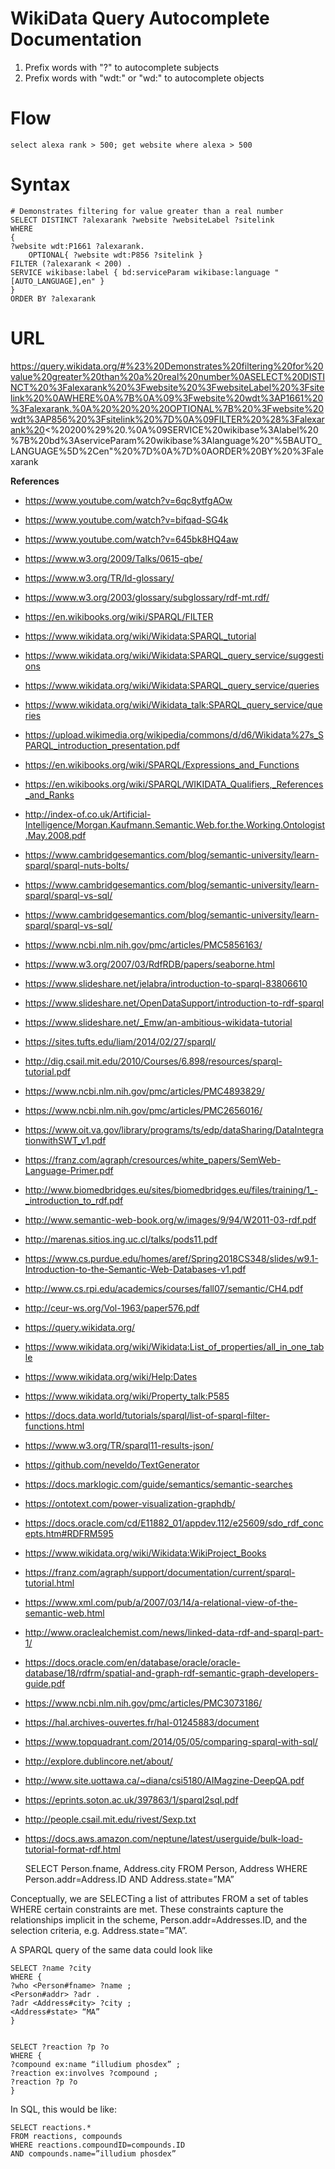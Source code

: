 # WikiData Query Autocomplete Documentation
1. Prefix words with "?" to autocomplete subjects
2. Prefix words with "wdt:" or "wd:" to autocomplete objects

# Flow

    select alexa rank > 500; get website where alexa > 500

# Syntax

    # Demonstrates filtering for value greater than a real number
    SELECT DISTINCT ?alexarank ?website ?websiteLabel ?sitelink 
    WHERE
    {
	?website wdt:P1661 ?alexarank.
        OPTIONAL{ ?website wdt:P856 ?sitelink }
	FILTER (?alexarank < 200) .
	SERVICE wikibase:label { bd:serviceParam wikibase:language "[AUTO_LANGUAGE],en" }
    }
    ORDER BY ?alexarank
# URL
https://query.wikidata.org/#%23%20Demonstrates%20filtering%20for%20value%20greater%20than%20a%20real%20number%0ASELECT%20DISTINCT%20%3Falexarank%20%3Fwebsite%20%3FwebsiteLabel%20%3Fsitelink%20%0AWHERE%0A%7B%0A%09%3Fwebsite%20wdt%3AP1661%20%3Falexarank.%0A%20%20%20%20OPTIONAL%7B%20%3Fwebsite%20wdt%3AP856%20%3Fsitelink%20%7D%0A%09FILTER%20%28%3Falexarank%20<%20200%29%20.%0A%09SERVICE%20wikibase%3Alabel%20%7B%20bd%3AserviceParam%20wikibase%3Alanguage%20"%5BAUTO_LANGUAGE%5D%2Cen"%20%7D%0A%7D%0AORDER%20BY%20%3Falexarank

**References**
* https://www.youtube.com/watch?v=6qc8ytfgAOw
* https://www.youtube.com/watch?v=bifqad-SG4k
* https://www.youtube.com/watch?v=645bk8HQ4aw
* https://www.w3.org/2009/Talks/0615-qbe/
* https://www.w3.org/TR/ld-glossary/
* https://www.w3.org/2003/glossary/subglossary/rdf-mt.rdf/
* https://en.wikibooks.org/wiki/SPARQL/FILTER
* https://www.wikidata.org/wiki/Wikidata:SPARQL_tutorial
* https://www.wikidata.org/wiki/Wikidata:SPARQL_query_service/suggestions
* https://www.wikidata.org/wiki/Wikidata:SPARQL_query_service/queries
* https://www.wikidata.org/wiki/Wikidata_talk:SPARQL_query_service/queries
* https://upload.wikimedia.org/wikipedia/commons/d/d6/Wikidata%27s_SPARQL_introduction_presentation.pdf
* https://en.wikibooks.org/wiki/SPARQL/Expressions_and_Functions
* https://en.wikibooks.org/wiki/SPARQL/WIKIDATA_Qualifiers,_References_and_Ranks
* http://index-of.co.uk/Artificial-Intelligence/Morgan.Kaufmann.Semantic.Web.for.the.Working.Ontologist.May.2008.pdf
* https://www.cambridgesemantics.com/blog/semantic-university/learn-sparql/sparql-nuts-bolts/
* https://www.cambridgesemantics.com/blog/semantic-university/learn-sparql/sparql-vs-sql/
* https://www.cambridgesemantics.com/blog/semantic-university/learn-sparql/sparql-vs-sql/
* https://www.ncbi.nlm.nih.gov/pmc/articles/PMC5856163/
* https://www.w3.org/2007/03/RdfRDB/papers/seaborne.html
* https://www.slideshare.net/jelabra/introduction-to-sparql-83806610
* https://www.slideshare.net/OpenDataSupport/introduction-to-rdf-sparql
* https://www.slideshare.net/_Emw/an-ambitious-wikidata-tutorial
* https://sites.tufts.edu/liam/2014/02/27/sparql/
* http://dig.csail.mit.edu/2010/Courses/6.898/resources/sparql-tutorial.pdf
* https://www.ncbi.nlm.nih.gov/pmc/articles/PMC4893829/
* https://www.ncbi.nlm.nih.gov/pmc/articles/PMC2656016/
* https://www.oit.va.gov/library/programs/ts/edp/dataSharing/DataIntegrationwithSWT_v1.pdf
* https://franz.com/agraph/cresources/white_papers/SemWeb-Language-Primer.pdf
* http://www.biomedbridges.eu/sites/biomedbridges.eu/files/training/1_-_introduction_to_rdf.pdf
* http://www.semantic-web-book.org/w/images/9/94/W2011-03-rdf.pdf
* http://marenas.sitios.ing.uc.cl/talks/pods11.pdf
* https://www.cs.purdue.edu/homes/aref/Spring2018CS348/slides/w9.1-Introduction-to-the-Semantic-Web-Databases-v1.pdf
* http://www.cs.rpi.edu/academics/courses/fall07/semantic/CH4.pdf
* http://ceur-ws.org/Vol-1963/paper576.pdf
* https://query.wikidata.org/
* https://www.wikidata.org/wiki/Wikidata:List_of_properties/all_in_one_table
* https://www.wikidata.org/wiki/Help:Dates
* https://www.wikidata.org/wiki/Property_talk:P585
* https://docs.data.world/tutorials/sparql/list-of-sparql-filter-functions.html
* https://www.w3.org/TR/sparql11-results-json/
* https://github.com/neveldo/TextGenerator
* https://docs.marklogic.com/guide/semantics/semantic-searches
* https://ontotext.com/power-visualization-graphdb/
* https://docs.oracle.com/cd/E11882_01/appdev.112/e25609/sdo_rdf_concepts.htm#RDFRM595
* https://www.wikidata.org/wiki/Wikidata:WikiProject_Books
* https://franz.com/agraph/support/documentation/current/sparql-tutorial.html
* https://www.xml.com/pub/a/2007/03/14/a-relational-view-of-the-semantic-web.html
* http://www.oraclealchemist.com/news/linked-data-rdf-and-sparql-part-1/
* https://docs.oracle.com/en/database/oracle/oracle-database/18/rdfrm/spatial-and-graph-rdf-semantic-graph-developers-guide.pdf
* https://www.ncbi.nlm.nih.gov/pmc/articles/PMC3073186/
* https://hal.archives-ouvertes.fr/hal-01245883/document
* https://www.topquadrant.com/2014/05/05/comparing-sparql-with-sql/
* http://explore.dublincore.net/about/
* http://www.site.uottawa.ca/~diana/csi5180/AIMagzine-DeepQA.pdf
* https://eprints.soton.ac.uk/397863/1/sparql2sql.pdf
* http://people.csail.mit.edu/rivest/Sexp.txt
* https://docs.aws.amazon.com/neptune/latest/userguide/bulk-load-tutorial-format-rdf.html

    SELECT Person.fname, Address.city
    FROM Person, Address
    WHERE Person.addr=Address.ID
    AND Address.state=”MA”

Conceptually, we are SELECTing a list of attributes FROM a set of tables WHERE certain constraints are met. These constraints capture the relationships implicit in the scheme, Person.addr=Addresses.ID, and the selection criteria, e.g. Address.state=”MA”.

A SPARQL query of the same data could look like

    SELECT ?name ?city
    WHERE {
    ?who <Person#fname> ?name ;
    <Person#addr> ?adr .
    ?adr <Address#city> ?city ;
    <Address#state> “MA”
    }


    SELECT ?reaction ?p ?o
    WHERE {
    ?compound ex:name “illudium phosdex” ;
    ?reaction ex:involves ?compound ;
    ?reaction ?p ?o
    }

In SQL, this would be like:

    SELECT reactions.*
    FROM reactions, compounds
    WHERE reactions.compoundID=compounds.ID
    AND compounds.name=”illudium phosdex”
